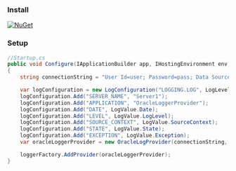 ### Install
[![NuGet](https://img.shields.io/nuget/v/OracleLoggerProvider.svg?&label=nuget%20OracleLoggerProvider)](https://www.nuget.org/packages/OracleLoggerProvider/)

### Setup
```csharp
//Startup.cs
public void Configure(IApplicationBuilder app, IHostingEnvironment env, ILoggerFactory loggerFactory)
{
    string connectionString = "User Id=user; Password=pass; Data Source=datasource;";

    var logConfiguration = new LogConfiguration("LOGGING.LOG", LogLevel.Error);
    logConfiguration.Add("SERVER_NAME", "Server1");
    logConfiguration.Add("APPLICATION", "OracleLoggerProvider");
    logConfiguration.Add("DATE", LogValue.Date);
    logConfiguration.Add("LEVEL", LogValue.LogLevel);
    logConfiguration.Add("SOURCE_CONTEXT", LogValue.SourceContext);
    logConfiguration.Add("STATE", LogValue.State);
    logConfiguration.Add("EXCEPTION", LogValue.Exception);
    var oracleLoggerProvider = new OracleLogProvider(connectionString, logConfiguration);

    loggerFactory.AddProvider(oracleLoggerProvider);
}
```